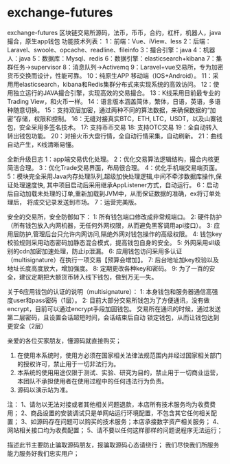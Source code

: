 # exchange-futures
exchange-futures
区块链交易所源码，法币，币币，合约，杠杆，机器人，java撮合，原生app钱包
功能技术列表：
1：前端：Vue、iView、less
2：后端：Laravel、swoole、opcache、readline、fileinfo
3：撮合引擎：java
4：机器人：java
5：数据库：Mysql、redis
6：数据引擎：elasticsearch+kibana
7：集群任务->supervisor
8：消息队列->Activemq
9：Laravel+vue交易所，专为加密货币交换而设计，性能可靠。
10：纯原生APP 移动端（IOS+Android）。
11：采用用elasticsearch，kibana和Redis集群分布式来实现系统的高效访问。
12：使用独立运行的JAVA撮合引擎，实现高效的交易撮合。
13：K线采用目前最专业的Trading View，和火币一样。
14：语言版本涵盖简体，繁体，日语，英语，多语种随意切换。
15：支持双层加密，通过两种不同的算法数据，来确保数据的“加密”存储，权限和控制。
16：无缝对接真实BTC，ETH, LTC，USDT，以及山寨钱包，安全采用多签名技术。
17:   支持币币交易
18:   支持OTC交易
19：全自动转入转出钱包功能。
20：对接火币大盘行情，全自动行情采集，自动刷新。
21：曲线自动产生，K线清晰易懂。


全新升级日志
1：app端交易优化处理。
2：优化交易算法逻辑结构，撮合内核更简洁合理。
3：优化Trade交易界面，布局很合理。
4：优化手机端交易端页面。
5：模块完全采用Java内存处理队列,超级加快处理逻辑,中间不牵涉数据库操作,保证处理速度快,
     其中项目启动后采用继承AppListener方式，自动运行。
6：启动后自动加载未处理的订单,重新加载到JVM中，从而保证数据的准确，ex将订单处理后，
     将成交记录发送到市场。
7：运营完美版。

安全的交易所，安全防御如下：
1: 所有钱包端口修改成非常规端口。
2: 硬件防护（所有钱包放入内网机器，无任何外网权限，从而避免黑客调用api接口）。
3: 应用层防护,管理后台只允许内网访问,隔绝外网对钱包操作的高级权限。
4: 钱包key校验规则采用动态密码加静态混合模式，提高钱包自身的安全。
5: 外网采用sll级别的cdn加密加速处理，防止ip泄漏。
6: 应用钱包访问采用多认证（multisignature）在执行一项交易【预算会增加】。
7: 后台地址加key校验以及地址长度高度放大，增加强度。
8: 定期更改各种key和密码。
9: 为了一百的安全，建议定期把大额货币转入线下钱包，做到万无一失。

关于6应用钱包的认证的说明（multisignature）：
1: 本身钱包和服务器通信高强度user和pass密码（1层）。
2: 目前大部分交易所钱包为了方便通讯，没有做encrypt，目前可以通过encrypt手段加固钱包。
   交易所在通讯的时候，通过发送第二层密码，且设置会话超短时间，会话结束后自动
   锁定钱包，从而让钱包达到更安全（2层）


亲爱的各位买家朋友，懂源码就直接购买；
1. 在使用本系统时，使用方必须在国家相关法律法规范围内并经过国家相关部门的授权许可，禁止用于一切非法行为。
2. 本系统的使用用途仅限于测试、实验、研究为目的，禁止用于一切商业运营，本团队不承担使用者在使用过程中的任何违法行为负责。
3. 源码以演示站为准。

注：
1、请勿以无法对接或者其他相关问题退款，本店所有技术服务均为收费费用；
2、商品设置的安装调试只是单网站运行环境配置，不包含其它任何相关配置；
3、如源码存在问题可以购买的技术服务；本店承接数字资产相关服务；
4、网站相关接口均为收费配置；
5、请不要以任何这样那样的问题说程序无法运行；

描述此节主要防止骗取源码朋友，报骗取源码心态请绕行；
我们尽快我们所服务能力服务好我们忠实用户；
